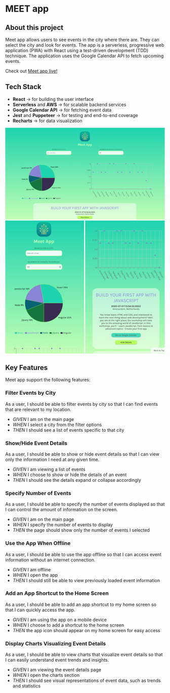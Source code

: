 # MEET app

## About this project

Meet app allows users to see events in the city where there are. They can select the city and look for events. The app is a serverless, progressive web application (PWA) with React using a test-driven development (TDD) technique. The application uses the Google Calendar API to fetch upcoming events.

Check out [Meet app live!](https://sophiefau.github.io/meet/)

## Tech Stack
- **React** → for building the user interface
- **Serverless** and **AWS** → for scalable backend services
- **Google Calendar API** → for fetching event data
- **Jest** and **Puppeteer** → for testing and end-to-end coverage
- **Recharts** → for data visualization

![Example view on Website](https://github.com/sophiefau/meet/blob/main/screenshots/meetapp_full.png)
![Example view on Mobile](https://github.com/sophiefau/meet/blob/main/screenshots/meetapp_mobile.png)

## Key Features

Meet app support the following features: 

### Filter Events by City

As a user, I should be able to filter events by city so that I can find events that are relevant to my location.

- *GIVEN* I am on the main page
- *WHEN* I select a city from the filter options
- *THEN* I should see a list of events specific to that city

### Show/Hide Event Details

As a user, I should be able to show or hide event details so that I can view only the information I need at any given time.

- *GIVEN* I am viewing a list of events
- *WHEN* I choose to show or hide the details of an event
- *THEN* I should see the details expand or collapse accordingly

### Specify Number of Events

As a user, I should be able to specify the number of events displayed so that I can control the amount of information on the screen.

- *GIVEN* I am on the main page
- *WHEN* I specify the number of events to display
- *THEN* the page should show only the number of events I selected

### Use the App When Offline

As a user, I should be able to use the app offline so that I can access event information without an internet connection.

- *GIVEN* I am offline
- *WHEN* I open the app
- *THEN* I should still be able to view previously loaded event information

### Add an App Shortcut to the Home Screen

As a user, I should be able to add an app shortcut to my home screen so that I can quickly access the app.

- *GIVEN* I am using the app on a mobile device
- *WHEN* I choose to add a shortcut to the home screen
- *THEN* the app icon should appear on my home screen for easy access

### Display Charts Visualizing Event Details

As a user, I should be able to view charts that visualize event details so that I can easily understand event trends and insights.

- *GIVEN* I am viewing the event details page
- *WHEN* I open the charts section
- *THEN* I should see visual representations of event data, such as trends and statistics
